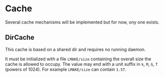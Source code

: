 <!-- This file is part of the open-lmake distribution (git@github.com:cesar-douady/open-lmake.git)-->
<!-- Copyright (c) 2023-2025 Doliam-->
<!-- This program is free software: you can redistribute/modify under the terms of the GPL-v3 (https://www.gnu.org/licenses/gpl-3.0.html).-->
<!-- This program is distributed WITHOUT ANY WARRANTY, without even the implied warranty of MERCHANTABILITY or FITNESS FOR A PARTICULAR PURPOSE.-->

# Cache

Several cache mechanisms will be implemented but for now, ony one exists.

## DirCache

This cache is based on a shared dir and requires no running daemon.

It must be initialized with a file `LMAKE/size` containing the overall size the cache is allowed to occupy.
The value may end with a unit suffix in `k`, `M`, `G`, `T` (powers of 1024).
For example `LMAKE/size` can contain `1.5T`.
